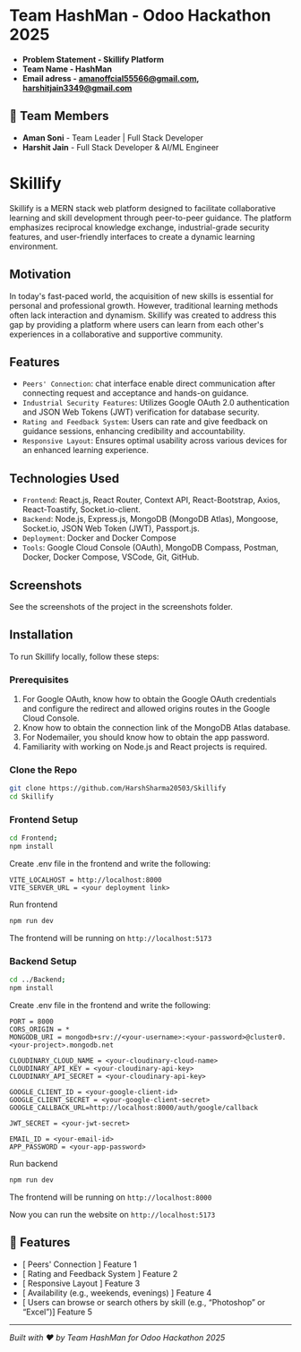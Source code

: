 # Team HashMan - Odoo Hackathon 2025

- **Problem Statement - Skillify Platform**
- **Team Name - HashMan**
- **Email adress - amanoffcial55566@gmail.com, harshitjain3349@gmail.com**

## 👥 Team Members
- **Aman Soni** - Team Leader | Full Stack Developer 
- **Harshit Jain** - Full Stack Developer & AI/ML Engineer

# Skillify

Skillify is a MERN stack web platform designed to facilitate collaborative learning and skill development through peer-to-peer guidance. The platform emphasizes reciprocal knowledge exchange, industrial-grade security features, and user-friendly interfaces to create a dynamic learning environment.

## Motivation

In today's fast-paced world, the acquisition of new skills is essential for personal and professional growth. However, traditional learning methods often lack interaction and dynamism. Skillify was created to address this gap by providing a platform where users can learn from each other's experiences in a collaborative and supportive community.

## Features

- `Peers' Connection`:  chat interface enable direct communication after connecting request and acceptance and hands-on guidance.
- `Industrial Security Features`: Utilizes Google OAuth 2.0 authentication and JSON Web Tokens (JWT) verification for database security.
- `Rating and Feedback System`: Users can rate and give feedback on guidance sessions, enhancing credibility and accountability.
- `Responsive Layout`: Ensures optimal usability across various devices for an enhanced learning experience.

## Technologies Used

- `Frontend`: React.js, React Router, Context API, React-Bootstrap, Axios, React-Toastify, Socket.io-client.
- `Backend`: Node.js, Express.js, MongoDB (MongoDB Atlas), Mongoose, Socket.io, JSON Web Token (JWT), Passport.js.
- `Deployment`: Docker and Docker Compose
- `Tools`: Google Cloud Console (OAuth), MongoDB Compass, Postman, Docker, Docker Compose, VSCode, Git, GitHub.

## Screenshots

See the screenshots of the project in the screenshots folder.

## Installation

To run Skillify locally, follow these steps:

### Prerequisites

1. For Google OAuth, know how to obtain the Google OAuth credentials and configure the redirect and allowed origins routes in the Google Cloud Console.
2. Know how to obtain the connection link of the MongoDB Atlas database.
3. For Nodemailer, you should know how to obtain the app password.
4. Familiarity with working on Node.js and React projects is required.

### Clone the Repo

```bash
git clone https://github.com/HarshSharma20503/Skillify
cd Skillify
```

### Frontend Setup

```bash
cd Frontend;
npm install
```

Create .env file in the frontend and write the following:

```env
VITE_LOCALHOST = http://localhost:8000
VITE_SERVER_URL = <your deployment link>
```

Run frontend

```bash
npm run dev
```

The frontend will be running on `http://localhost:5173`

### Backend Setup

```bash
cd ../Backend;
npm install
```

Create .env file in the frontend and write the following:

```env
PORT = 8000
CORS_ORIGIN = *
MONGODB_URI = mongodb+srv://<your-username>:<your-password>@cluster0.<your-project>.mongodb.net

CLOUDINARY_CLOUD_NAME = <your-cloudinary-cloud-name>
CLOUDINARY_API_KEY = <your-cloudinary-api-key>
CLOUDINARY_API_SECRET = <your-cloudinary-api-key>

GOOGLE_CLIENT_ID = <your-google-client-id> 
GOOGLE_CLIENT_SECRET = <your-google-client-secret>
GOOGLE_CALLBACK_URL=http://localhost:8000/auth/google/callback

JWT_SECRET = <your-jwt-secret>

EMAIL_ID = <your-email-id>
APP_PASSWORD = <your-app-password>
```

Run backend

```bash
npm run dev
```

The frontend will be running on `http://localhost:8000`


Now you can run the website on `http://localhost:5173`


## 🌟 Features
- [ Peers' Connection ] Feature 1
- [ Rating and Feedback System ] Feature 2
- [ Responsive Layout ] Feature 3
- [ Availability (e.g., weekends, evenings) ] Feature 4
- [ Users can browse or search others by skill (e.g., “Photoshop” or “Excel”)] Feature 5

---
*Built with ❤️ by Team HashMan for Odoo Hackathon 2025*
